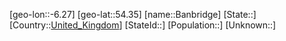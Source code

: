 ﻿---
location: [54.35,-6.27]
type: City
tags:
- geo/City


SpocWebEntityId: 29005
isDeleted: false
confidential: public

---
[geo-lon::-6.27]
[geo-lat::54.35]
[name::Banbridge]
[State::]
[Country::[United_Kingdom](geo/Continent/Europe/United_Kingdom.md)]
[StateId::]
[Population::]
[Unknown::]

